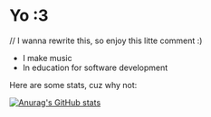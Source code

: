 # Yo :3

// I wanna rewrite this, so enjoy this litte comment :)
 
- I make music 
- In education for software development

Here are some stats, cuz why not:

[![Anurag's GitHub stats](https://github-readme-stats.vercel.app/api?username=idekwid&theme=shadow_red&show_icons=true)](https://github.com/anuraghazra/github-readme-stats)
